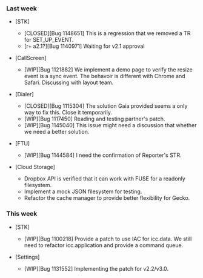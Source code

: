 ### Last week

* [STK]
  - [CLOSED][Bug 1148651] This is a regression that we removed a TR for SET_UP_EVENT.
  - [r+ a2.1?][Bug 1140971] Waiting for v2.1 approval

* [CallScreen]
  - [WIP][Bug 1121882] We implement a demo page to verify the resize event is a sync event. The behavoir is different with Chrome and Safari. Discussing with layout team.

* [Dialer]
  - [CLOSED][Bug 1115304] The solution Gaia provided seems a only way to fix this. Close it temporarily.
  - [WIP][Bug 1117450] Reading and testing partner's patch.
  - [WIP][Bug 1145040] This issue might need a discussion that whether we need a better solution.

* [FTU]
  - [WIP][Bug 1144584] I need the confirmation of Reporter's STR.

* [Cloud Storage]
  - Dropbox API is verified that it can work with FUSE for a readonly filesystem.
  - Implement a mock JSON filesystem for testing.
  - Refactor the cache manager to provide better flexibility for Gecko.

### This week

* [STK]
  - [WIP][Bug 1100218] Provide a patch to use IAC for icc.data. We still need to refactor icc.application and provide a command queue.

* [Settings]
  - [WIP][Bug 1131552] Implementing the patch for v2.2/v3.0.
